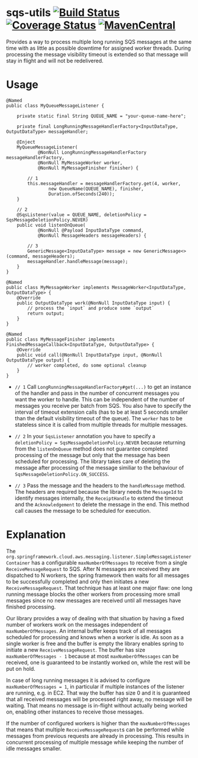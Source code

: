 # sqs-utils [![Build Status](https://travis-ci.org/Mercateo/sqs-utils.svg?branch=master)](https://travis-ci.org/Mercateo/sqs-utils) [![Coverage Status](https://coveralls.io/repos/github/Mercateo/sqs-utils/badge.svg)](https://coveralls.io/github/Mercateo/sqs-utils?branch=master) [![MavenCentral](https://img.shields.io/maven-central/v/com.mercateo.sqs/sqs-utils.svg)](http://search.maven.org/#search%7Cgav%7C1%7Cg%3A%22com.mercateo.sqs%22%20AND%20a%3A%22sqs-utils%22)

Provides a way to process multiple long running SQS messages at the same time with as little as possible downtime for assigned worker threads. During processing the message visibility timeout is extended so that message will stay in flight and will not be redelivered.

 
# Usage

```
@Named
public class MyQueueMessageListener {
 
    private static final String QUEUE_NAME = "your-queue-name-here";
 
    private final LongRunningMessageHandlerFactory<InputDataType, OutputDataType> messageHandler;
    
    @Inject
    MyQueueMessageListener(
            @NonNull LongRunningMessageHandlerFactory messageHandlerFactory,
            @NonNull MyMessageWorker worker,
            @NonNull MyMessageFinisher finisher) {
            
        // 1
        this.messageHandler = messageHandlerFactory.get(4, worker, 
                new QueueName(QUEUE_NAME), finisher, 
                Duration.ofSeconds(240));
    }
 
    // 2
    @SqsListener(value = QUEUE_NAME, deletionPolicy = SqsMessageDeletionPolicy.NEVER)
    public void listenOnQueue(
            @NonNull @Payload InputDataType command,
            @NonNull MessageHeaders messageHeaders) {
 
        // 3
        GenericMessage<InputDataType> message = new GenericMessage<>(command, messageHeaders);
        messageHandler.handleMessage(message);
    }
}

@Named
public class MyMessageWorker implements MessageWorker<InputDataType, OutputDataType> {
    @Override
    public OutputDataType work(@NonNull InputDataType input) {
        // process the `input` and produce some `output`
        return output;
    }
}

@Named
public class MyMessageFinisher implements FinishedMessageCallback<InputDataType, OutputDataType> {
    @Override
    public void call(@NonNull InputDataType input, @NonNull OutputDataType output) {
        // worker completed, do some optional cleanup
    }
}
```

* `// 1` Call `LongRunningMessageHandlerFactory#get(...)` to get an instance of the handler and pass in the number of concurrent messages you want the worker to handle. This can be independent of the number of messages you receive per batch from SQS. You also have to specify the interval of timeout extension calls (has to be at least 5 seconds smaller than the default visibility timeout of the queue). The `worker` has to be stateless since it is called from multiple threads for multiple messages.

* `// 2` In your `SqsListener` annotation you have to specify a `deletionPolicy = SqsMessageDeletionPolicy.NEVER` because returning from the `listenOnQueue` method does not guarantee completed processing of the message but only that the message has been scheduled for processing. The library takes care of deleting the message after processing of the message similiar to the behaviour of `SqsMessageDeletionPolicy.ON_SUCCESS`.

* `// 3` Pass the message and the headers to the `handleMessage` method. The headers are required because the library needs the `MessageId` to identify messages internally, the `ReceiptHandle` to extend the timeout and the `Acknowledgement` to delete the message in the end. This method call causes the message to be scheduled for execution. 


# Explanation

The `org.springframework.cloud.aws.messaging.listener.SimpleMessageListenerContainer` has a configurable `maxNumberOfMessages` to receive from a single `ReceiveMessageRequest` to SQS.
After N messages are received they are dispatched to N workers, the spring framework then waits for all messages to be successfully completed and only then initiates a new `ReceiveMessageRequest`. 
That technique has at least one major flaw: one long running message blocks the other workers from processing more small messages since no new messages are received until all messages have finished processing.

Our library provides a way of dealing with that situation by having a fixed number of workers work on the messages independent of `maxNumberOfMessages`. An internal buffer keeps track of all messages scheduled for processing and knows when a worker is idle. As soon as a single worker is free and the buffer is empty the library enables spring to initiate a new `ReceiveMessageRequest`. The buffer has size `maxNumberOfMessages - 1` because at most `maxNumberOfMessages` can be received, one is guaranteed to be instantly worked on, while the rest will be put on hold.

In case of long running messages it is advised to configure `maxNumberOfMessages = 1`, in particular if multiple instances of the listener are running, e.g. in EC2. That way the buffer has size 0 and it is guaranteed that all received messages will be processed right away, no message will be waiting. That means no message is in-flight without actually being worked on, enabling other instances to receive those messages.

If the number of configured workers is higher than the `maxNumberOfMessages` that means that multiple `ReceiveMessageRequest`s can be performed while messages from previous requests are already in processing. This results in concurrent processing of multiple message while keeping the number of idle messages smaller.
